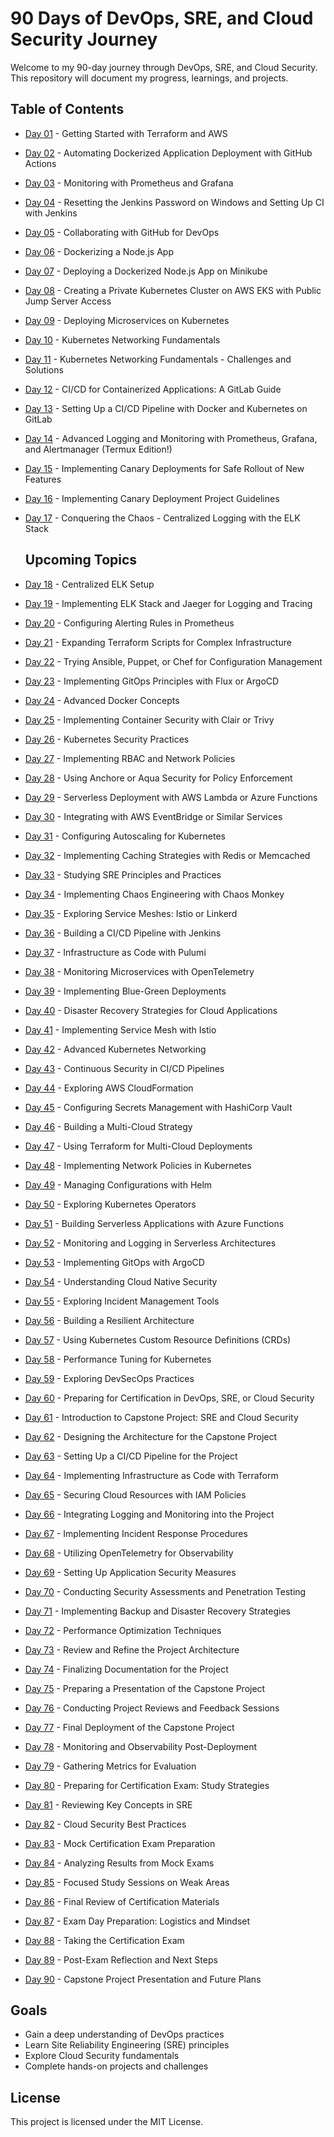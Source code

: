 # 90 Days of DevOps, SRE, and Cloud Security Journey

Welcome to my 90-day journey through DevOps, SRE, and Cloud Security. This repository will document my progress, learnings, and projects.

## Table of Contents

- [Day 01](day-01/README.md) - Getting Started with Terraform and AWS
- [Day 02](day-02/README.md) - Automating Dockerized Application Deployment with GitHub Actions
- [Day 03](day-03/README.md) - Monitoring with Prometheus and Grafana
- [Day 04](day-04/README.md) - Resetting the Jenkins Password on Windows and Setting Up CI with Jenkins
- [Day 05](day-05/README.md) - Collaborating with GitHub for DevOps
- [Day 06](day-06/README.md) - Dockerizing a Node.js App
- [Day 07](day-07/README.md) - Deploying a Dockerized Node.js App on Minikube
- [Day 08](day-08/README.md) - Creating a Private Kubernetes Cluster on AWS EKS with Public Jump Server Access
- [Day 09](day-09/README.md) - Deploying Microservices on Kubernetes
- [Day 10](day-10/README.md) - Kubernetes Networking Fundamentals
- [Day 11](day-11/README.md) - Kubernetes Networking Fundamentals - Challenges and Solutions
- [Day 12](day-12/README.md) - CI/CD for Containerized Applications: A GitLab Guide
- [Day 13](day-13/README.md) - Setting Up a CI/CD Pipeline with Docker and Kubernetes on GitLab
- [Day 14](day-14/README.md) - Advanced Logging and Monitoring with Prometheus, Grafana, and Alertmanager (Termux Edition!)
- [Day 15](day-15/README.md) - Implementing Canary Deployments for Safe Rollout of New Features
- [Day 16](day-16/README.md) - Implementing Canary Deployment Project Guidelines
- [Day 17](day-17/README.md) - Conquering the Chaos - Centralized Logging with the ELK Stack

  ## Upcoming Topics

- [Day 18](day-18/README.md) -  Centralized ELK Setup
- [Day 19](day-19/README.md) - Implementing ELK Stack and Jaeger for Logging and Tracing
- [Day 20](day-20/README.md) - Configuring Alerting Rules in Prometheus

- [Day 21](day-21/README.md) - Expanding Terraform Scripts for Complex Infrastructure
- [Day 22](day-22/README.md) - Trying Ansible, Puppet, or Chef for Configuration Management
- [Day 23](day-23/README.md) - Implementing GitOps Principles with Flux or ArgoCD

- [Day 24](day-24/README.md) - Advanced Docker Concepts
- [Day 25](day-25/README.md) - Implementing Container Security with Clair or Trivy

- [Day 26](day-26/README.md) - Kubernetes Security Practices
- [Day 27](day-27/README.md) - Implementing RBAC and Network Policies
- [Day 28](day-28/README.md) - Using Anchore or Aqua Security for Policy Enforcement

- [Day 29](day-29/README.md) - Serverless Deployment with AWS Lambda or Azure Functions
- [Day 30](day-30/README.md) - Integrating with AWS EventBridge or Similar Services

- [Day 31](day-31/README.md) - Configuring Autoscaling for Kubernetes
- [Day 32](day-32/README.md) - Implementing Caching Strategies with Redis or Memcached

- [Day 33](day-33/README.md) - Studying SRE Principles and Practices
- [Day 34](day-34/README.md) - Implementing Chaos Engineering with Chaos Monkey
- [Day 35](day-35/README.md) - Exploring Service Meshes: Istio or Linkerd

- [Day 36](day-36/README.md) - Building a CI/CD Pipeline with Jenkins
- [Day 37](day-37/README.md) - Infrastructure as Code with Pulumi
- [Day 38](day-38/README.md) - Monitoring Microservices with OpenTelemetry
- [Day 39](day-39/README.md) - Implementing Blue-Green Deployments
- [Day 40](day-40/README.md) - Disaster Recovery Strategies for Cloud Applications
- [Day 41](day-41/README.md) - Implementing Service Mesh with Istio
- [Day 42](day-42/README.md) - Advanced Kubernetes Networking
- [Day 43](day-43/README.md) - Continuous Security in CI/CD Pipelines
- [Day 44](day-44/README.md) - Exploring AWS CloudFormation
- [Day 45](day-45/README.md) - Configuring Secrets Management with HashiCorp Vault
- [Day 46](day-46/README.md) - Building a Multi-Cloud Strategy
- [Day 47](day-47/README.md) - Using Terraform for Multi-Cloud Deployments
- [Day 48](day-48/README.md) - Implementing Network Policies in Kubernetes
- [Day 49](day-49/README.md) - Managing Configurations with Helm
- [Day 50](day-50/README.md) - Exploring Kubernetes Operators
- [Day 51](day-51/README.md) - Building Serverless Applications with Azure Functions
- [Day 52](day-52/README.md) - Monitoring and Logging in Serverless Architectures
- [Day 53](day-53/README.md) - Implementing GitOps with ArgoCD
- [Day 54](day-54/README.md) - Understanding Cloud Native Security
- [Day 55](day-55/README.md) - Exploring Incident Management Tools
- [Day 56](day-56/README.md) - Building a Resilient Architecture
- [Day 57](day-57/README.md) - Using Kubernetes Custom Resource Definitions (CRDs)
- [Day 58](day-58/README.md) - Performance Tuning for Kubernetes
- [Day 59](day-59/README.md) - Exploring DevSecOps Practices
- [Day 60](day-60/README.md) - Preparing for Certification in DevOps, SRE, or Cloud Security
- [Day 61](day-61/README.md) - Introduction to Capstone Project: SRE and Cloud Security
- [Day 62](day-62/README.md) - Designing the Architecture for the Capstone Project
- [Day 63](day-63/README.md) - Setting Up a CI/CD Pipeline for the Project
- [Day 64](day-64/README.md) - Implementing Infrastructure as Code with Terraform
- [Day 65](day-65/README.md) - Securing Cloud Resources with IAM Policies
- [Day 66](day-66/README.md) - Integrating Logging and Monitoring into the Project
- [Day 67](day-67/README.md) - Implementing Incident Response Procedures
- [Day 68](day-68/README.md) - Utilizing OpenTelemetry for Observability
- [Day 69](day-69/README.md) - Setting Up Application Security Measures
- [Day 70](day-70/README.md) - Conducting Security Assessments and Penetration Testing
- [Day 71](day-71/README.md) - Implementing Backup and Disaster Recovery Strategies
- [Day 72](day-72/README.md) - Performance Optimization Techniques
- [Day 73](day-73/README.md) - Review and Refine the Project Architecture
- [Day 74](day-74/README.md) - Finalizing Documentation for the Project
- [Day 75](day-75/README.md) - Preparing a Presentation of the Capstone Project
- [Day 76](day-76/README.md) - Conducting Project Reviews and Feedback Sessions
- [Day 77](day-77/README.md) - Final Deployment of the Capstone Project
- [Day 78](day-78/README.md) - Monitoring and Observability Post-Deployment
- [Day 79](day-79/README.md) - Gathering Metrics for Evaluation
- [Day 80](day-80/README.md) - Preparing for Certification Exam: Study Strategies
- [Day 81](day-81/README.md) - Reviewing Key Concepts in SRE
- [Day 82](day-82/README.md) - Cloud Security Best Practices
- [Day 83](day-83/README.md) - Mock Certification Exam Preparation
- [Day 84](day-84/README.md) - Analyzing Results from Mock Exams
- [Day 85](day-85/README.md) - Focused Study Sessions on Weak Areas
- [Day 86](day-86/README.md) - Final Review of Certification Materials
- [Day 87](day-87/README.md) - Exam Day Preparation: Logistics and Mindset
- [Day 88](day-88/README.md) - Taking the Certification Exam
- [Day 89](day-89/README.md) - Post-Exam Reflection and Next Steps
- [Day 90](day-90/README.md) - Capstone Project Presentation and Future Plans
## Goals

- Gain a deep understanding of DevOps practices
- Learn Site Reliability Engineering (SRE) principles
- Explore Cloud Security fundamentals
- Complete hands-on projects and challenges

## License

This project is licensed under the MIT License.
